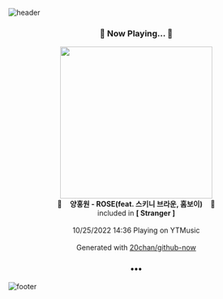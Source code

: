 ![header](https://capsule-render.vercel.app/api?type=wave&height=170&section=header&text=Hi.%20I'm%20SHIFT&fontColor=090707&fontAlignX=45&fontAlignY=65&fontSize=100)

<h3 align="center">🎵 Now Playing... 🎵</h3>
<p align="center">
  <a href="https://music.youtube.com/watch?v=4sdN33l2WTw">
    <img width="300" src="https://lh3.googleusercontent.com/YS5XsEq-EAr0OgdLK4tWnlT9RZpFHzCV3tmmXL5Jjq8XVNB6XrjaV6x0GsYxNkM_JsjcyVJ_o4bEd2U5">
  </a>
  <br>
  🎵&nbsp&nbsp&nbsp <b>양홍원 - ROSE(feat. 스키니 브라운, 홈보이)</b> &nbsp&nbsp&nbsp🎵
  <br>
  included in <b>[ Stranger ]</b>
  
  <br />
  <br />
  10/25/2022 14:36 Playing on YTMusic
  <br />
  <br />
  Generated with <a href="https://github.com/20chan/github-now">20chan/github-now</a>
</p>

<h3 align="center">•••</h3>

![footer](https://capsule-render.vercel.app/api?type=wave&height=150&section=footer)
